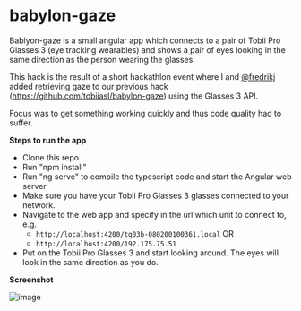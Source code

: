 # babylon-gaze

Bablyon-gaze is a small angular app which connects to a pair of Tobii Pro Glasses 3 (eye tracking wearables) and shows a pair of eyes looking in the same direction as the person wearing the glasses.

This hack is the result of a short hackathlon event where I and [@fredrikj](https://github.com/fredrikj) added retrieving gaze to our previous hack (https://github.com/tobiiasl/babylon-gaze) using the Glasses 3 API.

Focus was to get something working quickly and thus code quality had to suffer.

**Steps to run the app**

- Clone this repo
- Run "npm install"
- Run "ng serve" to compile the typescript code and start the Angular web server
- Make sure you have your Tobii Pro Glasses 3 glasses connected to your network.
- Navigate to the web app and specify in the url which unit to connect to, e.g.
  - `http://localhost:4200/tg03b-080200100361.local` OR
  - `http://localhost:4200/192.175.75.51`
- Put on the Tobii Pro Glasses 3 and start looking around. The eyes will look in the same direction as you do.

**Screenshot**

![image](https://user-images.githubusercontent.com/7059915/117458642-ca376200-af4a-11eb-8a59-4552dc2f2b99.png)

